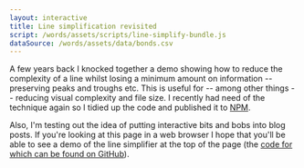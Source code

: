 ```yaml
---
layout: interactive
title: Line simplification revisited
script: /words/assets/scripts/line-simplify-bundle.js
dataSource: /words/assets/data/bonds.csv
---
```

A few years back I knocked together a demo showing how to reduce the complexity of a line whilst losing a minimum amount on information -- preserving peaks and troughs etc. This is useful for -- among other things -- reducing visual complexity and file size. I recently had need of the technique again so I tidied up the code and published it to [NPM](https://www.npmjs.com/package/@tomgp/line-simplification). 

Also, I'm testing out the idea of putting interactive bits and bobs into blog posts. If you're looking at this page in a web browser I hope that you'll be able to see a demo of the line simplifier at the top of the page (the [code for which can be found on GitHub](https://github.com/tomgp/simplify-line)).